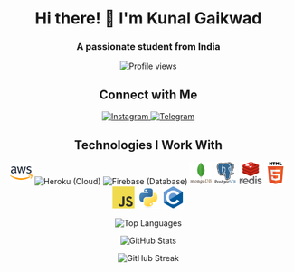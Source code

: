 <h1 align="center">Hi there! 👋 I'm Kunal Gaikwad</h1>
<h3 align="center">A passionate student from India</h3>

<p align="center">
  <img src="https://komarev.com/ghpvc/?username=kunalg932&label=Profile%20views&color=0e75b6&style=flat" alt="Profile views" />
</p>

<h2 align="center">Connect with Me</h2>
<p align="center">
  <a href="https://instagram.com/itz_kunu_g" target="_blank">
    <img src="https://image.flaticon.com/icons/png/512/2111/2111463.png" alt="Instagram" height="40" width="40">
  </a>
  <a href="https://t.me/ImMitsuoSuwa" target="_blank">
    <img src="https://image.flaticon.com/icons/png/512/2111/2111646.png" alt="Telegram" height="40" width="40" />
  </a>
</p>

<h2 align="center">Technologies I Work With</h2>
<p align="center">
  <!-- Cloud -->
  <img src="https://raw.githubusercontent.com/devicons/devicon/master/icons/amazonwebservices/amazonwebservices-original-wordmark.svg" alt="AWS (Cloud)" title="AWS (Cloud)" width="40" height="40"/>
  <img src="https://www.vectorlogo.zone/logos/heroku/heroku-icon.svg" alt="Heroku (Cloud)" title="Heroku (Cloud)" width="40" height="40"/>
  <!-- Database -->
  <img src="https://www.vectorlogo.zone/logos/firebase/firebase-icon.svg" alt="Firebase (Database)" title="Firebase (Database)" width="40" height="40"/>
  <img src="https://raw.githubusercontent.com/devicons/devicon/master/icons/mongodb/mongodb-original-wordmark.svg" alt="MongoDB (Database)" title="MongoDB (Database)" width="40" height="40"/>
  <img src="https://raw.githubusercontent.com/devicons/devicon/master/icons/postgresql/postgresql-original-wordmark.svg" alt="PostgreSQL (Database)" title="PostgreSQL (Database)" width="40" height="40"/>
  <img src="https://raw.githubusercontent.com/devicons/devicon/master/icons/redis/redis-original-wordmark.svg" alt="Redis (Database)" title="Redis (Database)" width="40" height="40"/>
  <!-- Frontend -->
  <img src="https://raw.githubusercontent.com/devicons/devicon/master/icons/html5/html5-original-wordmark.svg" alt="HTML5 (Frontend)" title="HTML5 (Frontend)" width="40" height="40"/>
  <img src="https://raw.githubusercontent.com/devicons/devicon/master/icons/javascript/javascript-original.svg" alt="JavaScript (Frontend)" title="JavaScript (Frontend)" width="40" height="40"/>
  <!-- Backend -->
  <img src="https://raw.githubusercontent.com/devicons/devicon/master/icons/python/python-original.svg" alt="Python (Backend)" title="Python (Backend)" width="40" height="40"/>
  <!-- Language -->
  <img src="https://raw.githubusercontent.com/devicons/devicon/master/icons/c/c-original.svg" alt="C (Programming Language)" title="C (Programming Language)" width="40" height="40"/>
</p>

<p align="center">
  <img src="https://github-readme-stats.vercel.app/api/top-langs?username=kunalg932&show_icons=true&locale=en&layout=compact" alt="Top Languages" />
</p>

<p align="center">
  <img src="https://github-readme-stats.vercel.app/api?username=kunalg932&show_icons=true&locale=en" alt="GitHub Stats" />
</p>

<p align="center">
  <img src="https://github-readme-streak-stats.herokuapp.com/?user=kunalg932&" alt="GitHub Streak" />
</p>
